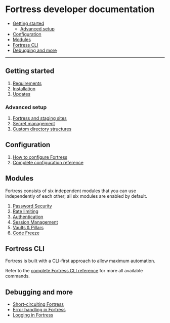 # Fortress developer documentation

<!-- TOC -->
  * [Getting started](#getting-started)
    * [Advanced setup](#advanced-setup)
  * [Configuration](#configuration)
  * [Modules](#modules)
  * [Fortress CLI](#fortress-cli)
  * [Debugging and more](#debugging-and-more)
<!-- TOC -->

---

## Getting started

1. [Requirements](getting-started/01_requirements.md)
2. [Installation](getting-started/02_installation.md)
3. [Updates](getting-started/03_updates.md)

### Advanced setup

1. [Fortress and staging sites](getting-started/advanced-setup/staging-sites.md)
2. [Secret management](getting-started/advanced-setup/secret-managment.md)
3. [Custom directory structures](getting-started/advanced-setup/custom-directory-structures.md)

## Configuration

1. [How to configure Fortress](configuration/01_how_to_configure_fortress.md)
2. [Complete configuration reference](configuration/02_configuration_reference.md)

## Modules

Fortress consists of six independent modules that you can use independently of each other; all six modules
are enabled by default.

1. [Password Security](modules/password/readme.md)
2. [Rate limiting](modules/ratelimit/readme.md)
3. [Authentication](modules/auth/readme.md)
4. [Session Management](modules/session/readme.md)
5. [Vaults & Pillars](modules/vaults_and_pillars/readme.md)
6. [Code Freeze](modules/code_freeze/readme.md)

## Fortress CLI

Fortress is built with a CLI-first approach to allow maximum automation. 

Refer to the [complete Fortress CLI reference](cli/readme.md) for more all available commands.

## Debugging and more

- [Short-circuiting Fortress](debugging-and-more/short-circuiting-fortress.md)
- [Error handling in Fortress](debugging-and-more/error-handling.md)
- [Logging in Fortress](debugging-and-more/logging.md)